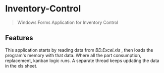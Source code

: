 # Inventory-Control
> Windows Forms Application for Inventory Control

## Features
 This application starts by reading data from _BD.Excel.xls_ , then loads the program's memory with that data. Where all the part consumption, replacement, kanban logic runs. A separate thread keeps updating the data in the xls sheet.
